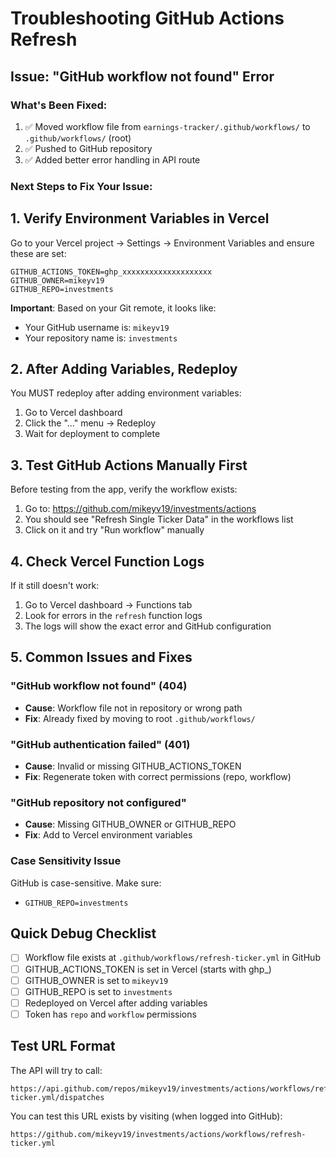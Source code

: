 # Troubleshooting GitHub Actions Refresh

## Issue: "GitHub workflow not found" Error

### What's Been Fixed:
1. ✅ Moved workflow file from `earnings-tracker/.github/workflows/` to `.github/workflows/` (root)
2. ✅ Pushed to GitHub repository
3. ✅ Added better error handling in API route

### Next Steps to Fix Your Issue:

## 1. Verify Environment Variables in Vercel

Go to your Vercel project → Settings → Environment Variables and ensure these are set:

```
GITHUB_ACTIONS_TOKEN=ghp_xxxxxxxxxxxxxxxxxxxx
GITHUB_OWNER=mikeyv19
GITHUB_REPO=investments
```

**Important**: Based on your Git remote, it looks like:
- Your GitHub username is: `mikeyv19`
- Your repository name is: `investments`

## 2. After Adding Variables, Redeploy

You MUST redeploy after adding environment variables:
1. Go to Vercel dashboard
2. Click the "..." menu → Redeploy
3. Wait for deployment to complete

## 3. Test GitHub Actions Manually First

Before testing from the app, verify the workflow exists:
1. Go to: https://github.com/mikeyv19/investments/actions
2. You should see "Refresh Single Ticker Data" in the workflows list
3. Click on it and try "Run workflow" manually

## 4. Check Vercel Function Logs

If it still doesn't work:
1. Go to Vercel dashboard → Functions tab
2. Look for errors in the `refresh` function logs
3. The logs will show the exact error and GitHub configuration

## 5. Common Issues and Fixes

### "GitHub workflow not found" (404)
- **Cause**: Workflow file not in repository or wrong path
- **Fix**: Already fixed by moving to root `.github/workflows/`

### "GitHub authentication failed" (401)
- **Cause**: Invalid or missing GITHUB_ACTIONS_TOKEN
- **Fix**: Regenerate token with correct permissions (repo, workflow)

### "GitHub repository not configured"
- **Cause**: Missing GITHUB_OWNER or GITHUB_REPO
- **Fix**: Add to Vercel environment variables

### Case Sensitivity Issue
GitHub is case-sensitive. Make sure:
- `GITHUB_REPO=investments`

## Quick Debug Checklist

- [ ] Workflow file exists at `.github/workflows/refresh-ticker.yml` in GitHub
- [ ] GITHUB_ACTIONS_TOKEN is set in Vercel (starts with ghp_)
- [ ] GITHUB_OWNER is set to `mikeyv19`
- [ ] GITHUB_REPO is set to `investments`
- [ ] Redeployed on Vercel after adding variables
- [ ] Token has `repo` and `workflow` permissions

## Test URL Format

The API will try to call:
```
https://api.github.com/repos/mikeyv19/investments/actions/workflows/refresh-ticker.yml/dispatches
```

You can test this URL exists by visiting (when logged into GitHub):
```
https://github.com/mikeyv19/investments/actions/workflows/refresh-ticker.yml
```